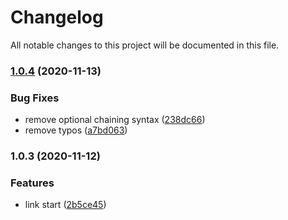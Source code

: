 # Changelog

All notable changes to this project will be documented in this file.

### [1.0.4](https://github.com/zixiCat/babel-plugin-react-i18next/compare/v1.0.3...v1.0.4) (2020-11-13)


### Bug Fixes

* remove optional chaining syntax ([238dc66](https://github.com/zixiCat/babel-plugin-react-i18next/commit/238dc66fe691d767cbf1242d23fe6003f357167d))
* remove typos ([a7bd063](https://github.com/zixiCat/babel-plugin-react-i18next/commit/a7bd0635ff122444b9a7dffa57a69ff74b13b51d))

### 1.0.3 (2020-11-12)


### Features

* link start ([2b5ce45](https://github.com/zixiCat/babel-plugin-react-i18next/commit/2b5ce45d05b55543107cc45b66397d0e5192ee03))

